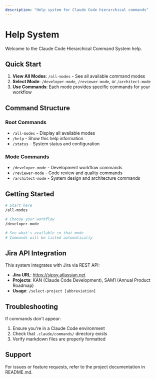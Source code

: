 ```yaml
---
description: "Help system for Claude Code hierarchical commands"
---
```


# Help System

Welcome to the Claude Code Hierarchical Command System help.

## Quick Start

1. **View All Modes**: `/all-modes` - See all available command modes
2. **Select Mode**: `/developer-mode`, `/reviewer-mode`, or `/architect-mode`
3. **Use Commands**: Each mode provides specific commands for your workflow

## Command Structure

### Root Commands
- `/all-modes` - Display all available modes
- `/help` - Show this help information  
- `/status` - System status and configuration

### Mode Commands
- `/developer-mode` - Development workflow commands
- `/reviewer-mode` - Code review and quality commands
- `/architect-mode` - System design and architecture commands

## Getting Started

```bash
# Start here
/all-modes

# Choose your workflow
/developer-mode

# See what's available in that mode
# Commands will be listed automatically
```

## Jira API Integration

This system integrates with Jira via REST API:
- **Jira URL**: https://sipsy.atlassian.net
- **Projects**: KAN (Claude Code Development), SAM1 (Annual Product Roadmap)
- **Usage**: `/select-project [abbreviation]`

## Troubleshooting

If commands don't appear:
1. Ensure you're in a Claude Code environment
2. Check that `.claude/commands/` directory exists
3. Verify markdown files are properly formatted

## Support

For issues or feature requests, refer to the project documentation in README.md.